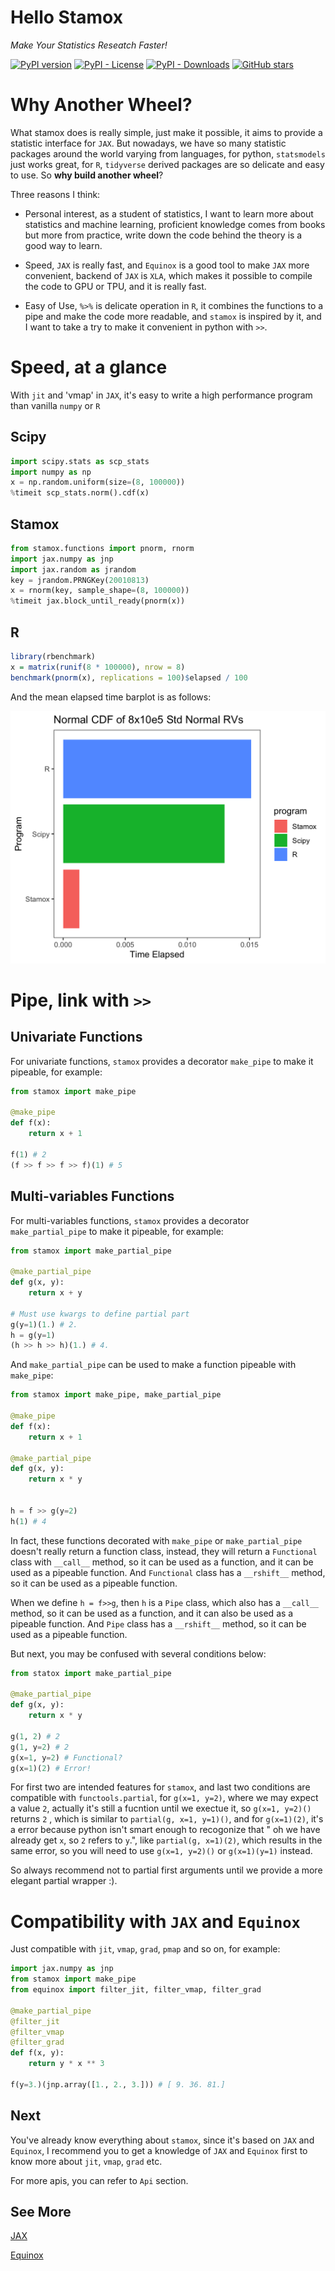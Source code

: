 # Hello Stamox

*Make Your Statistics Reseatch Faster!*

[![PyPI version](https://badge.fury.io/py/stamox.svg)](https://badge.fury.io/py/stamox)
[![PyPI - License](https://img.shields.io/pypi/l/stamox)](https://pypi.org/project/stamox/)
[![PyPI - Downloads](https://img.shields.io/pypi/dm/stamox)](https://pypi.org/project/stamox/)
[![GitHub stars](https://img.shields.io/github/stars/jiayaobo/stamox)]()

# Why Another Wheel?

What stamox does is really simple, just make it possible, it aims to provide a statistic interface for `JAX`. But nowadays, we have so many statistic packages around the world varying from languages, for python, `statsmodels` just works great, for `R`, `tidyverse` derived packages are so delicate and easy to use. So **why build another wheel**?

Three reasons I think:

* Personal interest, as a student of statistics, I want to learn more about statistics and machine learning, proficient knowledge comes from books but more from practice, write down the code behind the theory is a good way to learn.

* Speed, `JAX` is really fast, and `Equinox` is a good tool to make `JAX` more convenient, backend of `JAX` is `XLA`, which makes it possible to compile the code to GPU or TPU, and it is really fast.

* Easy of Use, `%>%` is delicate operation in `R`, it combines the functions to a pipe and make the code more readable, and `stamox` is inspired by it, and I want to take a try to make it convenient in python with `>>`.

# Speed, at a glance

With `jit` and 'vmap' in `JAX`, it's easy to write a high performance program than vanilla `numpy` or `R`

## Scipy

```python
import scipy.stats as scp_stats
import numpy as np
x = np.random.uniform(size=(8, 100000))
%timeit scp_stats.norm().cdf(x)
```

## Stamox

```python
from stamox.functions import pnorm, rnorm
import jax.numpy as jnp
import jax.random as jrandom
key = jrandom.PRNGKey(20010813)
x = rnorm(key, sample_shape=(8, 100000))
%timeit jax.block_until_ready(pnorm(x))
```

## R

```r
library(rbenchmark)
x = matrix(runif(8 * 100000), nrow = 8)
benchmark(pnorm(x), replications = 100)$elapsed / 100
```

And the mean elapsed time barplot is as follows:

![benchmark](./asset/benchmark2.png)

# Pipe, link with `>>`

## Univariate Functions

For univariate functions, `stamox` provides a decorator `make_pipe` to make it pipeable, for example:

```python   
from stamox import make_pipe

@make_pipe
def f(x):
    return x + 1

f(1) # 2
(f >> f >> f >> f)(1) # 5
```

## Multi-variables Functions

For multi-variables functions, `stamox` provides a decorator `make_partial_pipe` to make it pipeable, for example:

```python
from stamox import make_partial_pipe

@make_partial_pipe
def g(x, y):
    return x + y

# Must use kwargs to define partial part
g(y=1)(1.) # 2.
h = g(y=1)
(h >> h >> h)(1.) # 4.
```

And `make_partial_pipe` can be used to make a function pipeable with `make_pipe`:

```python
from stamox import make_pipe, make_partial_pipe

@make_pipe
def f(x):
    return x + 1

@make_partial_pipe
def g(x, y):
    return x * y


h = f >> g(y=2)
h(1) # 4
```

In fact, these functions decorated with `make_pipe` or `make_partial_pipe` doesn't really return a function class, instead, they will return a `Functional` class with `__call__` method, so it can be used as a function, and it can be used as a pipeable function. And `Functional` class has a `__rshift__` method, so it can be used as a pipeable function. 

When we define `h = f>>g`, then `h` is a `Pipe` class, which also has a `__call__` method, so it can be used as a function, and it can also be used as a pipeable function. And `Pipe` class has a `__rshift__` method, so it can be used as a pipeable function.

But next,  you may be confused with several conditions below:

```python
from statox import make_partial_pipe

@make_partial_pipe
def g(x, y):
    return x * y

g(1, 2) # 2
g(1, y=2) # 2
g(x=1, y=2) # Functional?
g(x=1)(2) # Error!
```

For first two are intended features for `stamox`,  and last two conditions are compatible with `functools.partial`, for `g(x=1, y=2)`, where we may expect a value `2`, actually it's still a fucntion until we exectue it, so `g(x=1, y=2)()` returns `2` , which is similar to `partial(g, x=1, y=1)()`, and for `g(x=1)(2)`, it's a error because python isn't smart enough to recogonize that " oh we have already get `x`, so `2` refers to `y`.", like `partial(g, x=1)(2)`, which results in the same error, so you will need to use `g(x=1, y=2)()` or `g(x=1)(y=1)` instead.

So always recommend not to partial first arguments until we provide a more elegant partial wrapper :).

# Compatibility with `JAX` and `Equinox`

Just compatible with `jit`, `vmap`, `grad`, `pmap` and so on, for example:

```python
import jax.numpy as jnp
from stamox import make_pipe
from equinox import filter_jit, filter_vmap, filter_grad

@make_partial_pipe
@filter_jit
@filter_vmap
@filter_grad 
def f(x, y):
    return y * x ** 3

f(y=3.)(jnp.array([1., 2., 3.])) # [ 9. 36. 81.]
```

## Next

You've already know everything about `stamox`, since it's based on `JAX` and `Equinox`, I recommend you to get a knowledge of `JAX` and `Equinox` first to know more about `jit`, `vmap`, `grad` etc.

For more apis, you can refer to `Api` section.

## See More

[JAX](https://github.com/google/jax)

[Equinox](https://github.com/patrick-kidger/equinox#readme)